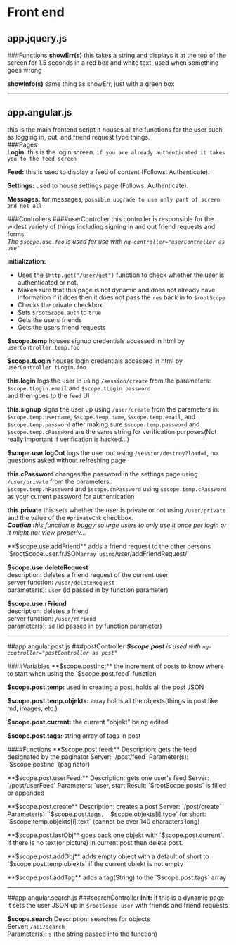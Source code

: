 # Front end  
## app.jquery.js
###Functions
**showErr(s)** this takes a string and displays it at the top of the screen for 1.5 seconds in a red box and white text, used when something goes wrong  
  
**showInfo(s)** same thing as showErr, just with a green box
    
---
## app.angular.js
this is the main frontend script it houses all the functions for the user such as logging in, out, and friend request type things.  
###Pages  
**Login:** this is the login screen. 
`if you are already authenticated it takes you to the feed screen`  
 
**Feed:** this is used to display a feed of content (Follows: Authenticate).
  
**Settings:** used to house settings page (Follows: Authenticate).

**Messages:** for messages, 
`possible upgrade to use only part of screen and not all`

###Controllers
####userController
 this controller is responsible for the widest variety of things including signing in and out friend requests and forms  
 *The `$scope.use.foo` is used for use with `ng-controller="userController as use"`*  
  
**initialization:**  
  
- Uses the `$http.get("/user/get")` function to check whether the user is authenticated or not.    
- Makes sure that this page is not dynamic and does not already have information if it does then it does not pass the `res` back in to `$rootScope`  
- Checks the private checkbox
- Sets `$rootScope.auth` to `true`
- Gets the users friends
- Gets the users friend requests
  
**$scope.temp** houses signup credentials accessed in html by  
`userController.temp.foo`
  
**$scope.tLogin** houses login credentials accessed in html by  
`userController.tLogin.foo`
  
**this.login** logs the user in using `/session/create` from the parameters:  
`$scope.tLogin.email` and `$scope.tLogin.password`  
and then goes to the `feed` UI  
    
**this.signup** signs the user up using `/user/create` from the parameters in:  
`$scope.temp.username`, `$scope.temp.name`, `$scope.temp.email`, and `$scope.temp.password` after making sure `$scope.temp.password` and `$scope.temp.cPassword` are the same string for verification purposes(Not really important if verification is hacked...)  
  
**$scope.use.logOut** logs the user out using `/session/destroy?load=f`, no questions asked without refreshing page  
  
**this.cPassword** changes the password in the settings page using `/user/private` from the parameters:  
`$scope.temp.nPassword` and `$scope.cnPassword` using `$scope.temp.cPassword` as your current password for authentication  

**this.private** this sets whether the user is private or not using `/user/private` and the value of the `#privateChk` checkbox.  
***Caution** this function is buggy so urge users to only use it once per login or it might not view properly...*
  
**$scope.use.addFriend** adds a friend request to the other persons `$rootScope.user.frJSON` array using `/user/addFriendRequest/`

**$scope.use.deleteRequest**  
description: deletes a friend request of the current user  
server function: `/user/deleteRequest`  
parameter(s): `user` (id passed in by function parameter)  
  

**$scope.use.rFriend**  
description: deletes a friend  
server function: `/user/rFriend`  
parameter(s): `id` (id passed in by function parameter)

---
##app.angular.post.js
###postController
***$scope.post** is used with `ng-controller="postController as post"`*

####Variables
**$scope.postInc:** the increment of posts to know where to start when using the `$scope.post.feed` function  
  
**$scope.post.temp:** used in creating a post, holds all the post JSON  
   
**$scope.post.temp.objekts:** array holds all the objekts(things in post like md, images, etc.)
  
**$scope.post.current:**  the current "objekt" being edited  

**$scope.post.tags:** string array of tags in post

####Functions
**$scope.post.feed:**  
Description: gets the feed designated by the paginator  
Server: `/post/feed`  
Parameter(s): `$scope.postinc` (paginator)  
  
**$scope.post.userFeed:**   
Description: gets one user's feed  
Server: `/post/userFeed`  
Parameters: `user, start  
Result: `$rootScope.posts` is filled or appended
  
**$scope.post.create**  
Description: creates a post  
Server: `/post/create`  
Parameter(s): `$scope.post.tags`,  `$scope.objekts[i].type`  
for short: `$scope.temp.objekts[i].text` (cannot be over 140 characters long)  
  
**$scope.post.lastObj** goes back one objekt with `$scope.post.current`. If there is no text(or picture) in current post then delete post.
  
**$scope.post.addObj** adds empty object with a default of short to `$scope.post.temp.objekts` if the current objekt is not empty
  
**$scope.post.addTag** adds a tag(String) to the `$scope.post.tags` array  

---

##app.angular.search.js
###searchController
**Init:** if this is a dynamic page it sets the user JSON up in `$rootScope.user`  with friends and friend requests  
  
**$scope.search** 
Description: searches for objects  
Server: `/api/search`  
Parameter(s): `s` (the string passed into the function)